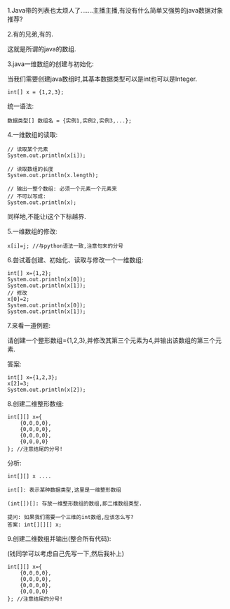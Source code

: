 1.Java带的列表也太烦人了.......主播主播,有没有什么简单又强势的java数据对象推荐?

2.有的兄弟,有的.

这就是所谓的java的数组.

3.java一维数组的创建与初始化:

当我们需要创建java数组时,其基本数据类型可以是int也可以是Integer.

```
int[] x = {1,2,3};
```



统一语法:

```
数据类型[] 数组名 = {实例1,实例2,实例3,...};
```



4.一维数组的读取:

```
// 读取某个元素
System.out.println(x[i]);

// 读取数组的长度
System.out.println(x.length);

// 输出一整个数组: 必须一个元素一个元素来
// 不可以写成: 
System.out.println(x);
```

同样地,不能让i这个下标越界.



5.一维数组的修改:

```
x[i]=j; //与python语法一致,注意句末的分号
```



6.尝试着创建、初始化、读取与修改一个一维数组:

```
int[] x={1,2};
System.out.println(x[0]);
System.out.println(x[1]);
// 修改
x[0]=2;
System.out.println(x[0]);
System.out.println(x[1]);
```



7.来看一道例题:

请创建一个整形数组={1,2,3},并修改其第三个元素为4,并输出该数组的第三个元素.

答案:

```
int[] x={1,2,3};
x[2]=3;
System.out.println(x[2]);
```



8.创建二维整形数组:

```
int[][] x={
	{0,0,0,0},
	{0,0,0,0},
	{0,0,0,0},
	{0,0,0,0}
}; //注意结尾的分号!

```

分析:

```
int[][] x ....

int[]: 表示某种数据类型,这里是一维整形数组

(int[])[]: 存放一维整形数组的数组,即二维数组类型.

提问: 如果我们需要一个三维的int数组,应该怎么写?
答案: int[][][] x;
```



9.创建二维数组并输出(整合所有代码):

(钱同学可以考虑自己先写一下,然后我补上)

```
int[][] x={
	{0,0,0,0},
	{0,0,0,0},
	{0,0,0,0},
	{0,0,0,0}
}; //注意结尾的分号!


```

